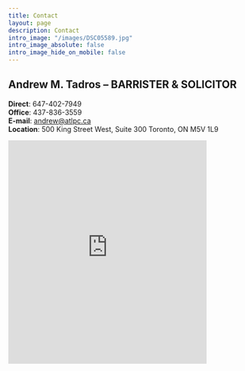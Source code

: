 ```yaml
---
title: Contact
layout: page
description: Contact
intro_image: "/images/DSC05589.jpg"
intro_image_absolute: false
intro_image_hide_on_mobile: false
---
```


## Andrew M. Tadros – BARRISTER & SOLICITOR  
**Direct**: 647-402-7949  
**Office**: 437-836-3559  
**E-mail**: andrew@atlpc.ca  
**Location**: 500 King Street West, Suite 300
Toronto, ON M5V 1L9

<iframe src="https://www.google.com/maps/embed?pb=!1m18!1m12!1m3!1d2887.1382891343615!2d-79.39676089999999!3d43.6452911!2m3!1f0!2f0!3f0!3m2!1i1024!2i768!4f13.1!3m3!1m2!1s0x882b34d951bae311%3A0x3b12a7a0207dafe!2s500%20King%20St%20W%20%23300%2C%20Toronto%2C%20ON%20M5V%201L9%2C%20Canada!5e0!3m2!1sen!2suk!4v1675104784225!5m2!1sen!2suk" width="400" height="450" style="border:0;" allowfullscreen="" loading="lazy" referrerpolicy="no-referrer-when-downgrade"></iframe>